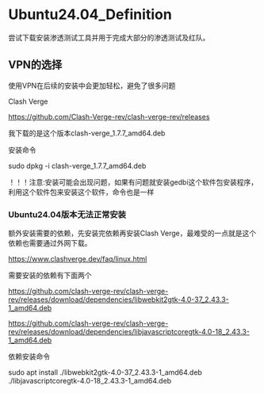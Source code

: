 # Ubuntu24.04_Definition
尝试下载安装渗透测试工具并用于完成大部分的渗透测试及红队。


## VPN的选择
使用VPN在后续的安装中会更加轻松，避免了很多问题

Clash Verge

https://github.com/Clash-Verge-rev/clash-verge-rev/releases

我下载的是这个版本clash-verge_1.7.7_amd64.deb

安装命令

sudo dpkg -i clash-verge_1.7.7_amd64.deb

！！！注意:安装可能会出现问题，如果有问题就安装gedbi这个软件包安装程序，利用这个软件包来安装这个软件，命令也是一样


### Ubuntu24.04版本无法正常安装
额外安装需要的依赖，先安装完依赖再安装Clash Verge，最难受的一点就是这个依赖也需要通过外网下载。

https://www.clashverge.dev/faq/linux.html

需要安装的依赖有下面两个

https://github.com/clash-verge-rev/clash-verge-rev/releases/download/dependencies/libwebkit2gtk-4.0-37_2.43.3-1_amd64.deb

https://github.com/clash-verge-rev/clash-verge-rev/releases/download/dependencies/libjavascriptcoregtk-4.0-18_2.43.3-1_amd64.deb

依赖安装命令

sudo apt install ./libwebkit2gtk-4.0-37_2.43.3-1_amd64.deb ./libjavascriptcoregtk-4.0-18_2.43.3-1_amd64.deb
